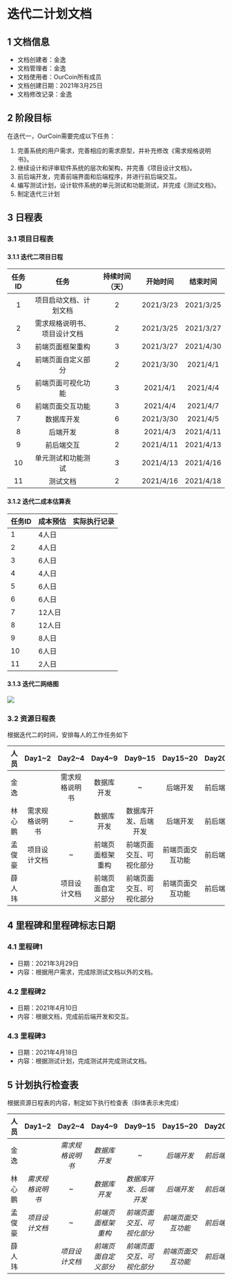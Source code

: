 # 迭代二计划文档

## 1 文档信息

- 文档创建者：金逸
- 文档管理者：金逸
- 文档使用者：OurCoin所有成员
- 文档创建日期：2021年3月25日
- 文档修改记录：金逸

## 2 阶段目标

在迭代一，OurCoin需要完成以下任务：

1.  完善系统的用户需求，完善相应的需求原型，并补充修改《需求规格说明书》。
2.  继续设计和评审软件系统的层次和架构，并完善《项目设计文档》。
3.  前后端开发，完善前端界面和后端程序，并进行前后端交互。
4.  编写测试计划，设计软件系统的单元测试和功能测试，并完成《测试文档》。
5.  制定迭代三计划

## 3 日程表

### 3.1 项目日程表

#### 3.1.1 迭代二项目日程

| 任务ID |             任务             | 持续时间（天） | 开始时间  | 结束时间  |
| :----: | :--------------------------: | :------------: | :-------: | :-------: |
|   1    |    项目启动文档、计划文档    |       2        | 2021/3/23 | 2021/3/25 |
|   2    | 需求规格说明书、项目设计文档 |       2        | 2021/3/25 | 2021/3/27 |
|   3    |       前端页面框架重构       |       3        | 2021/3/27 | 2021/4/30 |
|   4    |      前端页面自定义部分      |       2        | 2021/3/30 | 2021/4/1  |
|   5    |      前端页面可视化功能      |       3        | 2021/4/1  | 2021/4/4  |
|   6    |       前端页面交互功能       |       3        | 2021/4/4  | 2021/4/7  |
|   7    |          数据库开发          |       6        | 2021/3/30 | 2021/4/5  |
|   8    |           后端开发           |       8        | 2021/4/3  | 2021/4/11 |
|   9    |          前后端交互          |       2        | 2021/4/11 | 2021/4/13 |
|   10   |      单元测试和功能测试      |       3        | 2021/4/13 | 2021/4/16 |
|   11   |           测试文档           |       2        | 2021/4/16 | 2021/4/18 |

#### 3.1.2 迭代二成本估算表

| 任务ID | 成本预估 | 实际执行记录 |
| ------ | -------- | ------------ |
| 1      | 4人日    |              |
| 2      | 4人日    |              |
| 3      | 6人日    |              |
| 4      | 4人日    |              |
| 5      | 6人日    |              |
| 6      | 6人日    |              |
| 7      | 12人日   |              |
| 8      | 12人日   |              |
| 9      | 8人日    |              |
| 10     | 6人日    |              |
| 11     | 2人日    |              |

#### 3.1.3 迭代二网络图

 ![](https://mjh1.oss-cn-hangzhou.aliyuncs.com/OurCoin%E8%BF%AD%E4%BB%A3%E4%BA%8C.png)

### 3.2 资源日程表

根据迭代二的时间，安排每人的工作任务如下

|  人员  |     Day1~2     |     Day2~4     |       Day4~9       |         Day9~15          |     Day15~20     | Day20~22   | Day22~27 |
| :----: | :------------: | :------------: | :----------------: | :----------------------: | :--------------: | ---------- | -------- |
|  金逸  |                | 需求规格说明书 |     数据库开发     |            ~             |     后端开发     | 前后端交互 | 功能测试 |
| 林心鹏 | 需求规格说明书 |       ~        |     数据库开发     |   数据库开发、后端开发   |     后端开发     | 前后端交互 | 单元测试 |
| 孟俊豪 |  项目设计文档  |       ~        |  前端页面框架重构  | 前端页面交互、可视化部分 | 前端页面交互功能 | 前后端交互 | 集成测试 |
| 薛人玮 |                |  项目设计文档  | 前端页面自定义部分 | 前端页面交互、可视化部分 | 前端页面交互功能 | 前后端交互 | 测试文档 |

## 4 里程碑和里程碑标志日期

### 4.1 里程碑1

- 日期：2021年3月29日
- 内容：根据用户需求，完成除测试文档以外的文档。

### 4.2 里程碑2

- 日期：2021年4月10日
- 内容：根据文档，完成前后端开发和交互。

### 4.3 里程碑3

- 日期：2021年4月18日
- 内容：根据测试计划，完成测试并完成测试文档。

## 5 计划执行检查表

根据资源日程表的内容，制定如下执行检查表（斜体表示未完成）

|  人员  |      Day1~2      |      Day2~4      |        Day4~9        |          Day9~15           |      Day15~20      | Day20~22     | Day22~27   |
| :----: | :--------------: | :--------------: | :------------------: | :------------------------: | :----------------: | ------------ | ---------- |
|  金逸  |                  | *需求规格说明书* |     *数据库开发*     |            *~*             |     *后端开发*     | *前后端交互* | *功能测试* |
| 林心鹏 | *需求规格说明书* |       *~*        |     *数据库开发*     |   *数据库开发、后端开发*   |     *后端开发*     | *前后端交互* | *单元测试* |
| 孟俊豪 |  *项目设计文档*  |       *~*        |  *前端页面框架重构*  | *前端页面交互、可视化部分* | *前端页面交互功能* | *前后端交互* | *集成测试* |
| 薛人玮 |                  |  *项目设计文档*  | *前端页面自定义部分* | *前端页面交互、可视化部分* | *前端页面交互功能* | *前后端交互* | *测试文档* |